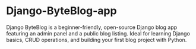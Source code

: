 # Django-ByteBlog-app
Django ByteBlog is a beginner-friendly, open-source Django blog app featuring an admin panel and a public blog listing. Ideal for learning Django basics, CRUD operations, and building your first blog project with Python.
